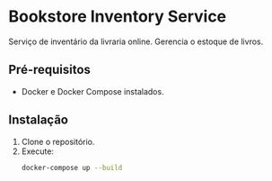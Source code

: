 # Bookstore Inventory Service
Serviço de inventário da livraria online. Gerencia o estoque de livros.

## Pré-requisitos
- Docker e Docker Compose instalados.

## Instalação
1. Clone o repositório.
2. Execute:
   ```bash
   docker-compose up --build
